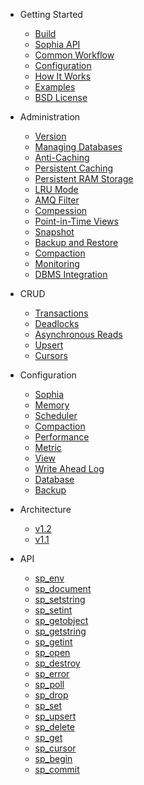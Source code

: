 
* Getting Started
    * [Build](tutorial/build.md)
    * [Sophia API](tutorial/api.md)
    * [Common Workflow](tutorial/workflow.md)
    * [Configuration](tutorial/configuration.md)
    * [How It Works](tutorial/how_it_works.md)
    * [Examples](tutorial/examples.md)
    * [BSD License](tutorial/license.md)

* Administration
    * [Version](admin/version.md)
    * [Managing Databases](admin/database.md)
    * [Anti-Caching](admin/anticache.md)
    * [Persistent Caching](admin/cache.md)
    * [Persistent RAM Storage](admin/ram.md)
    * [LRU Mode](admin/lru.md)
    * [AMQ Filter](admin/amqf.md)
    * [Compession](admin/compression.md)
    * [Point-in-Time Views](admin/view.md)
    * [Snapshot](admin/snapshot.md)
    * [Backup and Restore](admin/backup.md)
    * [Compaction](admin/compaction.md)
    * [Monitoring](admin/monitoring.md)
    * [DBMS Integration](admin/integration.md)

* CRUD
    * [Transactions](crud/transactions.md)
    * [Deadlocks](crud/deadlocks.md)
    * [Asynchronous Reads](crud/async_reads.md)
    * [Upsert](crud/upsert.md)
    * [Cursors](crud/cursors.md)

* Configuration
    * [Sophia](conf/sophia.md)
    * [Memory](conf/memory.md)
    * [Scheduler](conf/scheduler.md)
    * [Compaction](conf/compaction.md)
    * [Performance](conf/performance.md)
    * [Metric](conf/metric.md)
    * [View](conf/view.md)
    * [Write Ahead Log](conf/log.md)
    * [Database](conf/database.md)
    * [Backup](conf/backup.md)

* Architecture
    * [v1.2](arch/v12.md)
    * [v1.1](arch/v11.md)

* API
    * [sp_env](api/sp_env.md)
    * [sp_document](api/sp_document.md)
    * [sp_setstring](api/sp_setstring.md)
    * [sp_setint](api/sp_setint.md)
    * [sp_getobject](api/sp_getobject.md)
    * [sp_getstring](api/sp_getstring.md)
    * [sp_getint](api/sp_getint.md)
    * [sp_open](api/sp_open.md)
    * [sp_destroy](api/sp_destroy.md)
    * [sp_error](api/sp_error.md)
    * [sp_poll](api/sp_poll.md)
    * [sp_drop](api/sp_drop.md)
    * [sp_set](api/sp_set.md)
    * [sp_upsert](api/sp_upsert.md)
    * [sp_delete](api/sp_delete.md)
    * [sp_get](api/sp_get.md)
    * [sp_cursor](api/sp_cursor.md)
    * [sp_begin](api/sp_begin.md)
    * [sp_commit](api/sp_commit.md)
